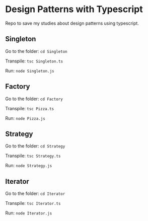 # Design Patterns with Typescript
Repo to save my studies about design patterns using typescript.

## Singleton
   Go to the folder:
    `cd Singleton`

   Transpile:
    `tsc Singleton.ts`
    
   Run:
    `node Singleton.js`

## Factory
   Go to the folder:
    `cd Factory`

   Transpile:
    `tsc Pizza.ts`
    
   Run:
    `node Pizza.js`

## Strategy
   Go to the folder:
    `cd Strategy`

   Transpile:
    `tsc Strategy.ts`
    
   Run:
    `node Strategy.js`

## Iterator
   Go to the folder:
    `cd Iterator`

   Transpile:
    `tsc Iterator.ts`
    
   Run:
    `node Iterator.js`